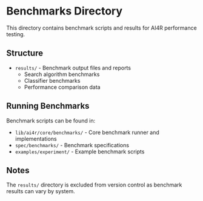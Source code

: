 # Benchmarks Directory

This directory contains benchmark scripts and results for AI4R performance testing.

## Structure

- `results/` - Benchmark output files and reports
  - Search algorithm benchmarks
  - Classifier benchmarks
  - Performance comparison data

## Running Benchmarks

Benchmark scripts can be found in:
- `lib/ai4r/core/benchmarks/` - Core benchmark runner and implementations
- `spec/benchmarks/` - Benchmark specifications
- `examples/experiment/` - Example benchmark scripts

## Notes

The `results/` directory is excluded from version control as benchmark results can vary by system.